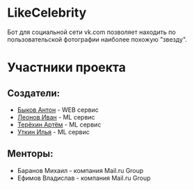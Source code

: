 # LikeCelebrity

Бот для социальной сети vk.com позволяет находить по пользовательской фотографии наиболее похожую "звезду".

# Участники проекта
## Создатели:
* [Быков Антон](https://github.com/Bykov25) - WEB сервис
* [Леонов Иван](https://github.com/kepolol) - ML сервис
* [Терёхин Артём](https://github.com/VudiRB) - ML сервис
* [Уткин Илья](https://github.com/BLOOMFLARK) - ML сервис
## Менторы:
* Баранов Михаил - компания Mail.ru Group
* Ефимов Владислав - компания Mail.ru Group
